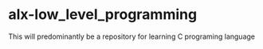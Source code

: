 # alx-low_level_programming
This will predominantly be a repository for learning C programing language

